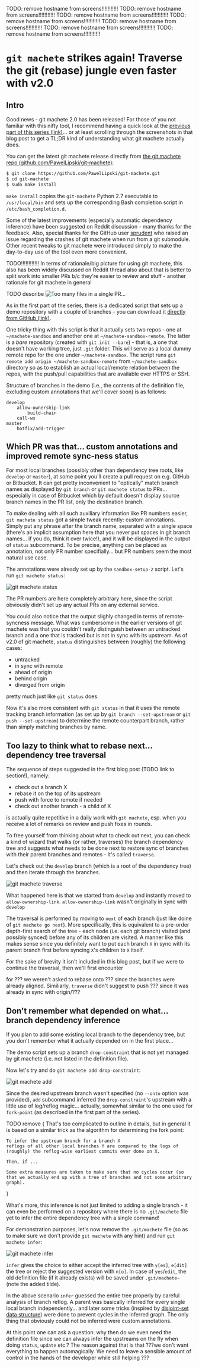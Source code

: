 

TODO: remove hostname from screens!!!!!!!!!!!
TODO: remove hostname from screens!!!!!!!!!!!
TODO: remove hostname from screens!!!!!!!!!!!
TODO: remove hostname from screens!!!!!!!!!!!
TODO: remove hostname from screens!!!!!!!!!!!
TODO: remove hostname from screens!!!!!!!!!!!
TODO: remove hostname from screens!!!!!!!!!!!

# `git machete` strikes again! Traverse the git (rebase) jungle even faster with v2.0


## Intro

Good news - git machete 2.0 has been released!
For those of you not familiar with this nifty tool, I recommend having a quick look at the [previous part of this series (link)](https://virtuslab.com/blog/make-way-git-rebase-jungle-git-machete)...
or at least scrolling through the screenshots in that blog post to get a TL;DR kind of understanding what git machete actually does.

You can get the latest git machete release directly from [the git machete repo (github.com/PawelLipski/git-machete)](https://github.com/PawelLipski/git-machete):

```bash
$ git clone https://github.com/PawelLipski/git-machete.git
$ cd git-machete
$ sudo make install
```

`make install` copies the `git-machete` Python 2.7 executable to `/usr/local/bin` and sets up the corresponding Bash completion script in `/etc/bash_completion.d`.

Some of the latest improvements (especially automatic dependency inference) have been suggested on Reddit discussion - many thanks for the feedback.
Also, special thanks for the GitHub user [sprudent](https://github.com/sprudent) who raised an issue regarding the crashes of git machete when run from a git submodule.
Other recent tweaks to git machete were introduced simply to make the day-to-day use of the tool even more convenient.

TODO!!!!!!!!!!!!  In terms of rationale/big picture for using git machete, this also has been widely discussed on Reddit thread
also about that is better to split work into smaller PRs b/c they're easier to review and stuff - another rationale for git machete in general

TODO describe
![Too many files in a single PR...](files-changed.png)

As in the first part of the series, there is a dedicated script that sets up a demo repository with a couple of branches -
you can download it [directly from GitHub (link)](https://raw.githubusercontent.com/PawelLipski/git-machete-blog-2/master/sandbox-setup-2.sh).

One tricky thing with this script is that it actually sets two repos - one at `~/machete-sandbox` and another one at `~/machete-sandbox-remote`.
The latter is a _bare_ repository (created with `git init --bare`) - that is, a one that doesn't have working tree, just `.git` folder.
This will serve as a local dummy remote repo for the one under `~/machete-sandbox`.
The script runs `git remote add origin ~/machete-sandbox-remote` from `~/machete-sandbox` directory
so as to establish an actual local/remote relation between the repos, with the push/pull capabilities that are available over HTTPS or SSH.

Structure of branches in the demo (i.e., the contents of the definition file, excluding custom annotations that we'll cover soon) is as follows:

```
develop
    allow-ownership-link
        build-chain
    call-ws
master
    hotfix/add-trigger
```


## Which PR was that... custom annotations and improved remote sync-ness status

For most local branches (possibly other than dependency tree roots, like `develop` or `master`), at some point you'll create a pull request on e.g. GitHub or Bitbucket.
It can get pretty inconvenient to "optically" match branch names as displayed by `git branch` or `git machete status` to PRs...
especially in case of Bitbucket which by default doesn't display source branch names in the PR list, only the destination branch.

To make dealing with all such auxiliary information like PR numbers easier, `git machete status` got a simple tweak recently: custom annotations.
Simply put any phrase after the branch name, separated with a single space (there's an implicit assumption here that you never put spaces in git branch names... if you do, think it over twice!),
and it will be displayed in the output of `status` subcommand.
To be precise, anything can be placed as annotation, not only PR number specifially... but PR numbers seem the most natural use case.

The annotations were already set up by the `sandbox-setup-2` script.
Let's run `git machete status`:

![git machete status](status.png)

The PR numbers are here completely arbitrary here, since the script obviously didn't set up any actual PRs on any external service.

You could also notice that the output slighly changed in terms of remote-syncness message.
What was cumbersome in the earlier versions of git machete was that you couldn't really distinguish between an untracked branch and a one that is tracked but is not in sync with its upstream.
As of v2.0 of git machete, `status` distinguishes between (roughly) the following cases:

* untracked
* in sync with remote
* ahead of origin
* behind origin
* diverged from origin

pretty much just like `git status` does.

Now it's also more consistent with `git status` in that it uses the remote tracking branch information (as set up by `git branch --set-upstream` or `git push --set-upstream`)
to determine the remote counterpart branch, rather than simply matching branches by name.


## Too lazy to think what to rebase next... dependency tree traversal

The sequence of steps suggested in the first blog post (TODO link to section!), namely:

* check out a branch X
* rebase it on the top of its upstream
* push with force to remote if needed
* check out another branch - a child of X

is actually quite repetitive in a daily work with `git machete`, esp. when you receive a lot of remarks on review and push fixes in rounds.

To free yourself from thinking about what to check out next, you can check a kind of wizard that walks (or rather, traverses) the branch dependency tree and
suggests what needs to be done next to restore sync of branches with their parent branches and remotes - it's called `traverse`.

Let's check out the `develop` branch (which is a root of the dependency tree) and then iterate through the branches.

![git machete traverse](traverse.png)

What happened here is that we started from `develop` and instantly moved to `allow-ownership-link`.
`allow-ownership-link` wasn't originally in sync with `develop`

The traversal is performed by moving to `next` of each branch (just like doine of `git machete go next`).
More specifically, this is equivalent to a pre-order depth-first search of the tree - each node (i.e. each git branch) visited (and possibly synced) before any of its children are visited.
A manner like this makes sense since you definitely want to put each branch `X` in sync with its parent branch first before syncing `X`'s children to `X` itself.

For the sake of brevity it isn't included in this blog post, but if we were to continue the traversal, then we'll first encounter

for ??? we weren't asked to rebase onto ??? since the branches were already aligned.
Similiarly, `traverse` didn't suggest to push ??? since it was already in sync with origin/???


## Don't remember what depended on what... branch dependency inference

If you plan to add some existing local branch to the dependency tree, but you don't remember what it actually depended on in the first place...

The demo script sets up a branch `drop-constraint` that is not yet managed by git machete (i.e. not listed in the definition file).

Now let's try and do `git machete add drop-constraint`:

![git machete add](add.png)

Since the desired upstream branch wasn't specified (no `--onto` option was provided), `add` subcommand inferred the `drop-constraint`'s upstream with a little use of log/reflog magic...
actually, somewhat similar to the one used for `fork-point` (as described in the first part of the series).

TODO remove {
	That's too complicated to outline in details, but in general it is based on a similar trick as the algorithm for determining the fork point:

	To infer the upstream branch for a branch X
	reflogs of all other local branches Y are compared to the logs of (roughly) the reflog-wise earliest commits ever done on X.

	Then, if ...

	Some extra measures are taken to make sure that no cycles occur (so that we actually end up with a tree of branches and not some arbitrary graph).
}

What's more, this inference is not just limited to adding a single branch - it can even be performed on a repository where there is no `.git/machete` file yet to infer the entire dependency tree with a single command!

For demonstration purposes, let's now remove the `.git/machete` file (so as to make sure we don't provide `git machete` with any hint) and run `git machete infer`:

![git machete infer](infer.png)

`infer` gives the choice to either accept the inferred tree with `y[es]`, `e[dit]` the tree or reject the suggested version with `n[o]`.
In case of `yes`/`edit`, the old definition file (if it already exists) will be saved under `.git/machete~` (note the added tilde).

In the above scenario `infer` guessed the entire tree properly by careful analysis of branch reflog.
A parent was basically inferred for every single local branch independently... and later some tricks (inspired by [disjoint-set data structure](https://en.wikipedia.org/wiki/Disjoint-set_data_structure)) were done to prevent cycles in the inferred graph.
The only thing that obviously could not be inferred were custom annotations.

At this point one can ask a question: why then do we even need the definition file since we can always infer the upstreams on the fly when doing `status`, `update` etc.?
The reason against that is that ???we don't want everything to happen automagically.
We need to leave a sensible amount of control in the hands of the developer while still helping ???

